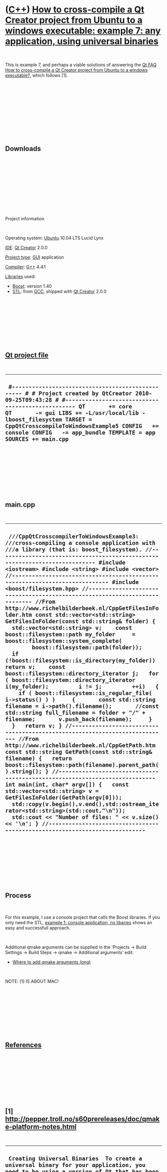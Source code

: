 
 

 

 

 

 

([C++](Cpp.md)) [How to cross-compile a Qt Creator project from Ubuntu to a windows executable: example 7: any application, using universal binaries](CppQtCrosscompileToWindowsExample5.md)
==============================================================================================================================================================================================

 

This is example 7, and perhaps a viable solutions of answering the [Qt
FAQ](CppQtFaq.md) [How to cross-compile a Qt Creator project from
Ubuntu to a windows executable?](CppQtCrosscompileToWindows.md), which
follows \[1\].

 

 

 

 

 

 

Downloads
---------

 

 

 

 

 

 

Project information

 

Operating system: [Ubuntu](http://www.ubuntu.com) 10.04 LTS Lucid Lynx

[IDE](CppIde.md): [Qt Creator](CppQtCreator.md) 2.0.0

[Project type](CppQtProjectType.md): [GUI](CppGui.md) application

[Compiler](CppCompiler.md): [G++](CppGpp.md) 4.4.1

[Libraries](CppLibrary.md) used:

-   [Boost](CppBoost.md): version 1.40
-   [STL](CppStl.md): from [GCC](CppGcc.md), shipped with [Qt
    Creator](CppQt.md) 2.0.0

 

 

 

 

 

[Qt project file](CppQtProjectFile.md)
---------------------------------------

 

  ------------------------------------------------------------------------------------------------------------------------------------------------------------------------------------------------------------------------------------------------------------------------------------------------------------------------------------------------------------------------
  ` #------------------------------------------------- # # Project created by QtCreator 2010-09-25T09:43:28 # #------------------------------------------------- QT       += core QT       -= gui LIBS += -L/usr/local/lib -lboost_filesystem TARGET = CppQtCrosscompileToWindowsExample5 CONFIG   += console CONFIG   -= app_bundle TEMPLATE = app SOURCES += main.cpp`
  ------------------------------------------------------------------------------------------------------------------------------------------------------------------------------------------------------------------------------------------------------------------------------------------------------------------------------------------------------------------------

 

 

 

 

 

main.cpp
--------

 

  --------------------------------------------------------------------------------------------------------------------------------------------------------------------------------------------------------------------------------------------------------------------------------------------------------------------------------------------------------------------------------------------------------------------------------------------------------------------------------------------------------------------------------------------------------------------------------------------------------------------------------------------------------------------------------------------------------------------------------------------------------------------------------------------------------------------------------------------------------------------------------------------------------------------------------------------------------------------------------------------------------------------------------------------------------------------------------------------------------------------------------------------------------------------------------------------------------------------------------------------------------------------------------------------------------------------------------------------------------------------------------------------------------------------------------------------------------------------------------------------------------------------------------------------------------------------------------------------------------------------------------------------------------------------------------------------------------------------------------------------------------------------------------------------------------------------------------------------------------------------------------------------------------------------------------
  ` ///CppQtCrosscompilerToWindowsExample3: ///cross-compiling a console application with ///a library (that is: boost_filesystem). //--------------------------------------------------------------------------- #include <iostream> #include <string> #include <vector> //--------------------------------------------------------------------------- #include <boost/filesystem.hpp> //--------------------------------------------------------------------------- //From http://www.richelbilderbeek.nl/CppGetFilesInFolder.htm const std::vector<std::string> GetFilesInFolder(const std::string& folder) {   std::vector<std::string> v;    const boost::filesystem::path my_folder     = boost::filesystem::system_complete(         boost::filesystem::path(folder));    if (!boost::filesystem::is_directory(my_folder)) return v;    const boost::filesystem::directory_iterator j;   for ( boost::filesystem::directory_iterator i(my_folder);         i != j;         ++i)   {     if ( boost::filesystem::is_regular_file( i->status() ) )     {       const std::string filename = i->path().filename();       //const std::string full_filename = folder + "/" + filename;       v.push_back(filename);     }   }   return v; } //--------------------------------------------------------------------------- //From http://www.richelbilderbeek.nl/CppGetPath.htm const std::string GetPath(const std::string& filename) {   return boost::filesystem::path(filename).parent_path().string(); } //--------------------------------------------------------------------------- int main(int, char* argv[]) {   const std::vector<std::string> v = GetFilesInFolder(GetPath(argv[0]));   std::copy(v.begin(),v.end(),std::ostream_iterator<std::string>(std::cout,"\n"));   std::cout << "Number of files: " << v.size() << '\n'; } //---------------------------------------------------------------------------`
  --------------------------------------------------------------------------------------------------------------------------------------------------------------------------------------------------------------------------------------------------------------------------------------------------------------------------------------------------------------------------------------------------------------------------------------------------------------------------------------------------------------------------------------------------------------------------------------------------------------------------------------------------------------------------------------------------------------------------------------------------------------------------------------------------------------------------------------------------------------------------------------------------------------------------------------------------------------------------------------------------------------------------------------------------------------------------------------------------------------------------------------------------------------------------------------------------------------------------------------------------------------------------------------------------------------------------------------------------------------------------------------------------------------------------------------------------------------------------------------------------------------------------------------------------------------------------------------------------------------------------------------------------------------------------------------------------------------------------------------------------------------------------------------------------------------------------------------------------------------------------------------------------------------------------------

 

 

 

 

 

Process
-------

 

For this example, I use a console project that calls the Boost
libraries. If you only need the STL, [example 1: console application, no
libaries](CppQtCrosscompileToWindowsExample1.md) shows an easy and
successfull approach.

 

Additional qmake arguments can be supplied in the 'Projects -&gt; Build
Settings -&gt; Build Steps -&gt; qmake -&gt; Additional arguments' edit.

-   [Where to add qmake
    arguments (png)](CppQtCrosscompileToWindowsExample5.png)

 

NOTE: \[1\] IS ABOUT MAC!

 

 

 

 

 

[References](CppReferences.md)
-------------------------------

 

 

 

 

 

\[1\] http://pepper.troll.no/s60prereleases/doc/qmake-platform-notes.html
-------------------------------------------------------------------------

 

  --------------------------------------------------------------------------------------------------------------------------------------------------------------------------------------------------------------------------------------------------------------------------------------------------------------------------------------------------------------------------------------------------------------------------------------------------------------------------------------------------------------------------------------------------------------------------------------------------------------------------
  ` Creating Universal Binaries  To create a universal binary for your application, you need to be using a version of Qt that has been configured with the -universal option.  The architectures to be supported in the binary are specified with the CONFIG variable. For example, the following assignment causes qmake to generate build rules to create a universal binary for both PowerPC and x86 architectures:  CONFIG += x86 ppc  Additionally, developers using a PowerPC-based platform need to set the QMAKE_MAC_SDK variable. This process is discussed in more detail in the deployment guide for Mac OS X.`
  --------------------------------------------------------------------------------------------------------------------------------------------------------------------------------------------------------------------------------------------------------------------------------------------------------------------------------------------------------------------------------------------------------------------------------------------------------------------------------------------------------------------------------------------------------------------------------------------------------------------------

 

 

 

 

 

 

